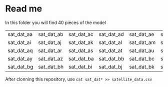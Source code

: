 # Read me

In this folder you will find 40  pieces of the model

|           |           |           |           |           |           |           |          | 
|-----------|-----------|-----------|-----------|-----------|-----------|-----------|-----------
|sat_dat_aa |sat_dat_ab |sat_dat_ac |sat_dat_ad |sat_dat_ae |sat_dat_af |sat_dat_ag |sat_dat_ah|
|sat_dat_ai |sat_dat_aj |sat_dat_ak |sat_dat_al |sat_dat_am |sat_dat_an |sat_dat_ao |sat_dat_ap|
|sat_dat_aq |sat_dat_ar |sat_dat_as |sat_dat_at |sat_dat_au |sat_dat_av |sat_dat_aw |sat_dat_ax|
|sat_dat_ay |sat_dat_az |sat_dat_ba |sat_dat_bb |sat_dat_bc |sat_dat_bd |sat_dat_be |sat_dat_bf|
|sat_dat_bg |sat_dat_bh |sat_dat_bi |sat_dat_bj |sat_dat_bk |sat_dat_bl |sat_dat_bm |sat_dat_bn|

After clonning this repository, use `cat sat_dat* >> satellite_data.csv`

